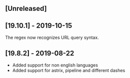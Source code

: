 ## [Unreleased]


## [19.10.1] - 2019-10-15
The regex now recognizes URL query syntax.
  
## [19.8.2] - 2019-08-22
  - Added support for non english languages
  - Added support for astrix, pipeline and different dashes
